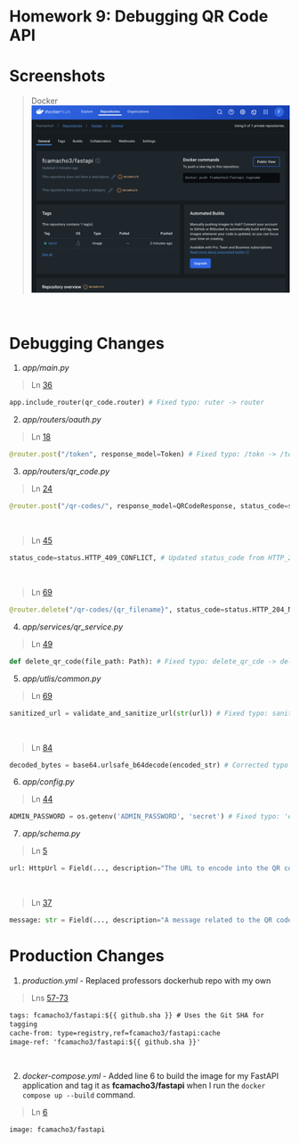 # Homework 9: Debugging QR Code API

# Screenshots
> Docker
![Hmk9_DockerImage](Embedded_Files/hwk9docker.png)
<br>

# Debugging Changes

1. *app/main.py*
> Ln [36](https://github.com/fcamacho3/fastapi/blob/bf00abd09613085cdf187f94889411923465ccc3/app/main.py#L36)
```python
app.include_router(qr_code.router) # Fixed typo: ruter -> router
```

2. *app/routers/oauth.py*
> Ln [18](https://github.com/fcamacho3/fastapi/blob/bf00abd09613085cdf187f94889411923465ccc3/app/routers/oauth.py#L18)
```python
@router.post("/token", response_model=Token) # Fixed typo: /tokn -> /token
```

3. *app/routers/qr_code.py*
> Ln [24](https://github.com/fcamacho3/fastapi/blob/bf00abd09613085cdf187f94889411923465ccc3/app/routers/qr_code.py#L24C1-L24C109)
```python
@router.post("/qr-codes/", response_model=QRCodeResponse, status_code=status.HTTP_201_CREATED, tags=["QR Codes"]) # Updated status code from HTTP_200_OK to HTTP_201_CREATED to accurately reflect the creation of a new resource (QR code) as per HTTP standards.
```
<br>

> Ln [45](https://github.com/fcamacho3/fastapi/blob/bf00abd09613085cdf187f94889411923465ccc3/app/routers/qr_code.py#L45)
```python
status_code=status.HTTP_409_CONFLICT, # Updated status_code from HTTP_200_OK to HTTP_409_CONFLICT to more accurately reflect the situation where a duplicate QR code creation request is made, indicating a conflict with the current state of the resources.
```
<br>

> Ln [69](https://github.com/fcamacho3/fastapi/blob/bf00abd09613085cdf187f94889411923465ccc3/app/routers/qr_code.py#L69)
```python
@router.delete("/qr-codes/{qr_filename}", status_code=status.HTTP_204_NO_CONTENT, tags=["QR Codes"]) # Fixed typo: qr_fileame -> qr_filename; Updated status_code from HTTP_200_OK to HTTP_204_NO_CONFLICT to accurately reflect that the resource has been successfully deleted without any content to return in the response.
```

4. *app/services/qr_service.py*
> Ln [49](https://github.com/fcamacho3/fastapi/blob/bf00abd09613085cdf187f94889411923465ccc3/app/services/qr_service.py#L49)
```python
def delete_qr_code(file_path: Path): # Fixed typo: delete_qr_cde -> delete_qr_code
```

5. *app/utlis/common.py*
> Ln [69](https://github.com/fcamacho3/fastapi/blob/bf00abd09613085cdf187f94889411923465ccc3/app/utils/common.py#L69)
```python
sanitized_url = validate_and_sanitize_url(str(url)) # Fixed typo: sanitizd_url -> sanitized_url
```
<br>

> Ln [84](https://github.com/fcamacho3/fastapi/blob/bf00abd09613085cdf187f94889411923465ccc3/app/utils/common.py#L84)
```python
decoded_bytes = base64.urlsafe_b64decode(encoded_str) # Corrected typo in the function call from '...b6decode...' to '...b64decode...' to ensure proper base64 URL-safe decoding. This step converts the base64-url-encoded string back to its original URL format.
```

6. *app/config.py*
> Ln [44](https://github.com/fcamacho3/fastapi/blob/bf00abd09613085cdf187f94889411923465ccc3/app/config.py#L44)
```python
ADMIN_PASSWORD = os.getenv('ADMIN_PASSWORD', 'secret') # Fixed typo: 'ecret' -> 'secret'
```

7. *app/schema.py*
> Ln [5](https://github.com/fcamacho3/fastapi/blob/bf00abd09613085cdf187f94889411923465ccc3/app/schema.py#L5)
```python
url: HttpUrl = Field(..., description="The URL to encode into the QR code.") # Corrected the parameter name typo from 'ul' to 'url' to accurately reflect its purpose as the URL to be encoded into the QR code.
```
<br>

> Ln [37](https://github.com/fcamacho3/fastapi/blob/bf00abd09613085cdf187f94889411923465ccc3/app/schema.py#L37)
```python
message: str = Field(..., description="A message related to the QR code request.") # Fixed typo: 'mssage' -> 'message'
```

# Production Changes
1. *production.yml* - Replaced professors dockerhub repo with my own
> Lns [57-73](https://github.com/fcamacho3/fastapi/blob/bf00abd09613085cdf187f94889411923465ccc3/.github/workflows/production.yml#L57-L73)
```
tags: fcamacho3/fastapi:${{ github.sha }} # Uses the Git SHA for tagging
cache-from: type=registry,ref=fcamacho3/fastapi:cache
image-ref: 'fcamacho3/fastapi:${{ github.sha }}'
```
<br>

2. *docker-compose.yml* - Added line 6 to build the image for my FastAPI application and tag it as __fcamacho3/fastapi__ when I run the `docker compose up --build` command.
> Ln [6](https://github.com/fcamacho3/fastapi/blob/bf00abd09613085cdf187f94889411923465ccc3/docker-compose.yml#L6)
```
image: fcamacho3/fastapi
```



